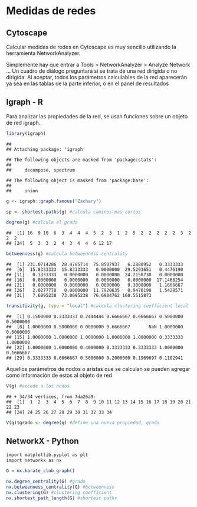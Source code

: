 Medidas de redes
================

## Cytoscape

Calcular medidas de redes en Cytoscape es muy sencillo utilizando la
herramienta NetworkAnalyzer.

Simplemente hay que entrar a Tools \> NetworkAnalyzer \> Analyze Network
… Un cuadro de diálogo preguntará si se trata de una red dirigida o no
dirigida. Al aceptar, todos los parámetros calculables de la red
aparecerán ya sea en las tablas de la parte inferior, o en el panel de
resultados

## Igraph - R

Para analizar las propiedades de la red, se usan funciones sobre un
objeto de red igraph.

``` r
library(igraph)
```

    ## 
    ## Attaching package: 'igraph'

    ## The following objects are masked from 'package:stats':
    ## 
    ##     decompose, spectrum

    ## The following object is masked from 'package:base':
    ## 
    ##     union

``` r
g <- igraph::graph.famous("Zachary")

sp <- shortest.paths(g) #calcula caminos mas cortos
```

``` r
degree(g) #calcula el grado
```

    ##  [1] 16  9 10  6  3  4  4  4  5  2  3  1  2  5  2  2  2  2  2  3  2  2  2
    ## [24]  5  3  3  2  4  3  4  4  6 12 17

``` r
betweenness(g) #calcula betweenness centrality
```

    ##  [1] 231.0714286  28.4785714  75.8507937   6.2880952   0.3333333
    ##  [6]  15.8333333  15.8333333   0.0000000  29.5293651   0.4476190
    ## [11]   0.3333333   0.0000000   0.0000000  24.2158730   0.0000000
    ## [16]   0.0000000   0.0000000   0.0000000   0.0000000  17.1468254
    ## [21]   0.0000000   0.0000000   0.0000000   9.3000000   1.1666667
    ## [26]   2.0277778   0.0000000  11.7920635   0.9476190   1.5428571
    ## [31]   7.6095238  73.0095238  76.6904762 160.5515873

``` r
transitivity(g, type = "local") #calcula clustering coefficient local
```

    ##  [1] 0.1500000 0.3333333 0.2444444 0.6666667 0.6666667 0.5000000 0.5000000
    ##  [8] 1.0000000 0.5000000 0.0000000 0.6666667       NaN 1.0000000 0.6000000
    ## [15] 1.0000000 1.0000000 1.0000000 1.0000000 1.0000000 0.3333333 1.0000000
    ## [22] 1.0000000 1.0000000 0.4000000 0.3333333 0.3333333 1.0000000 0.1666667
    ## [29] 0.3333333 0.6666667 0.5000000 0.2000000 0.1969697 0.1102941

Aquellos parámetros de nodos o aristas que se calculan se pueden agregar
como información de estos al objeto de red

``` r
V(g) #accede a los nodos
```

    ## + 34/34 vertices, from 7da26a9:
    ##  [1]  1  2  3  4  5  6  7  8  9 10 11 12 13 14 15 16 17 18 19 20 21 22 23
    ## [24] 24 25 26 27 28 29 30 31 32 33 34

``` r
V(g)$grado <- degree(g) #define una nueva propiedad, grado
```

## NetworkX - Python

``` r
import matplotlib.pyplot as plt
import networkx as nx

G = nx.karate_club_graph()

nx.degree_centrality(G) #grado
nx.betweenness_centrality(G) #betweenness
nx.clustering(G) #clustering coefficient
nx.shortest_path_length(G) #shortest paths
```
